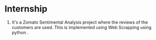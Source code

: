 # Internship

1) It's a Zomato Sentimental Analysis project where the reviews of the customers are used. This is implemented using Web Scrapping using python .
